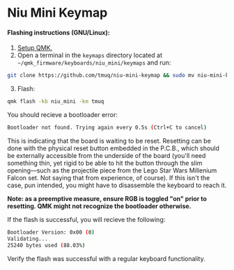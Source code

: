 # Niu Mini Keymap
#### Flashing instructions (GNU/Linux):
1. [Setup QMK.](https://docs.qmk.fm/#/newbs_getting_started)
2. Open a terminal in the `keymaps` directory located at `~/qmk_firmware/keyboards/niu_mini/keymaps` and run:
```sh
git clone https://github.com/tmuq/niu-mini-keymap && sudo mv niu-mini-keymap tmuq
```
3. Flash:
```sh
qmk flash -kb niu_mini -km tmuq
```
You should recieve a bootloader error:
```sh
Bootloader not found. Trying again every 0.5s (Ctrl+C to cancel)
```
This is indicating that the board is waiting to be reset. Resetting can be done with the physical reset button embedded in the P.C.B., which should be externally accessible from the underside of the board (you'll need something thin, yet rigid to be able to hit the button through the slim opening—such as the projectile piece from the Lego Star Wars Millenium Falcon set. Not saying that from experience, of course). If this isn't the case, pun intended, you might have to disassemble the keyboard to reach it.
 
**Note: as a preemptive measure, ensure RGB is toggled "on" prior to resetting. QMK might not recognize the bootloader otherwise.**

If the flash is successful, you will recieve the following:
```sh
Bootloader Version: 0x00 (0)
Validating...
25240 bytes used (88.03%)
```
Verify the flash was successful with a regular keyboard functionality.

